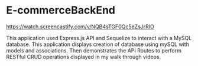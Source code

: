 # E-commerceBackEnd

https://watch.screencastify.com/v/NQB4sTGF0Qc5eZsJrRIO

This application used Express.js API and Sequelize to interact with a MySQL database. This application displays creation of database using mySQL with models and associations. Then demonstrates the API Routes to perform RESTful CRUD operations displayed in my walk through videos.
